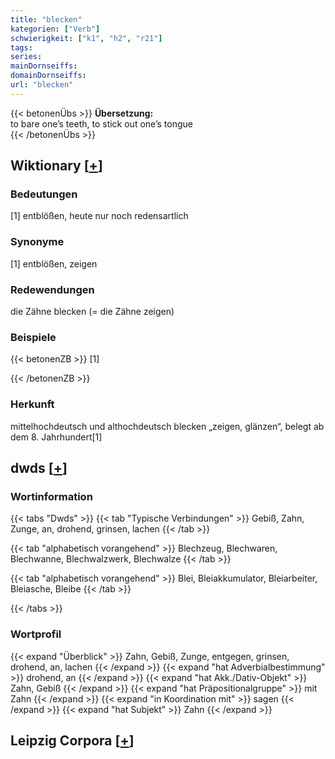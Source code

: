 ```yaml
---
title: "blecken"
kategorien: ["Verb"]
schwierigkeit: ["k1", "h2", "r21"]
tags:
series:
mainDornseiffs:
domainDornseiffs:
url: "blecken"
---
```


{{< betonenÜbs >}}
**Übersetzung:**  
to bare one’s teeth, to stick out one’s tongue  
{{< /betonenÜbs >}}

## Wiktionary [[+](https://de.wiktionary.org/wiki/blecken)]

### Bedeutungen
[1] entblößen, heute nur noch redensartlich  

### Synonyme
[1] entblößen, zeigen  

### Redewendungen
die Zähne blecken (= die Zähne zeigen)  

### Beispiele
{{< betonenZB >}}
[1]  

{{< /betonenZB >}}
### Herkunft
mittelhochdeutsch und althochdeutsch blecken „zeigen, glänzen“, belegt ab dem 8. Jahrhundert[1]  



## dwds [[+](https://www.dwds.de/wb/blecken)]

### Wortinformation
{{< tabs "Dwds" >}}
{{< tab "Typische Verbindungen" >}}
Gebiß, Zahn, Zunge, an, drohend, grinsen, lachen
{{< /tab >}}

{{< tab "alphabetisch vorangehend" >}}
Blechzeug, Blechwaren, Blechwanne, Blechwalzwerk, Blechwalze
{{< /tab >}}

{{< tab "alphabetisch vorangehend" >}}
Blei, Bleiakkumulator, Bleiarbeiter, Bleiasche, Bleibe
{{< /tab >}}

{{< /tabs >}}

### Wortprofil
{{< expand "Überblick" >}} Zahn, Gebiß, Zunge, entgegen, grinsen, drohend, an, lachen {{< /expand >}}
{{< expand "hat Adverbialbestimmung" >}} drohend, an {{< /expand >}}
{{< expand "hat Akk./Dativ-Objekt" >}} Zahn, Gebiß {{< /expand >}}
{{< expand "hat Präpositionalgruppe" >}} mit Zahn {{< /expand >}}
{{< expand "in Koordination mit" >}} sagen {{< /expand >}}
{{< expand "hat Subjekt" >}} Zahn {{< /expand >}}

## Leipzig Corpora [[+](https://corpora.uni-leipzig.de/en/res?word=blecken&corpusId=deu_newscrawl-public_2018)]

